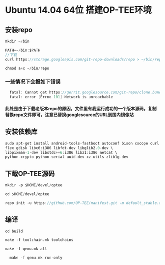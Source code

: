 # Ubuntu 14.04 64位 搭建OP-TEE环境

## 安装repo

```c
mkdir ~/bin

PATH=~/bin:$PATH
//下载
curl https://storage.googleapis.com/git-repo-downloads/repo > ~/bin/repo

chmod a+x ~/bin/repo
```

### 一些情况下会报如下错误
```c
  fatal: Cannot get https://gerrit.googlesource.com/git-repo/clone.bundle
  fatal: error [Errno 101] Network is unreachable
```
#### 此处是由于下载老版本repo的原因，文件里有我运行成功的一个版本源码，复制替换repo文件即可，注意已替换googlesource的URL到国内镜像站


## 安装依赖库
```c
sudo apt-get install android-tools-fastboot autoconf bison cscope curl \
flex gdisk libc6:i386 libfdt-dev libglib2.0-dev \
libpixman-1-dev libstdc++6:i386 libz1:i386 netcat \
python-crypto python-serial uuid-dev xz-utils zlib1g-dev
```
## 下载OP-TEE源码
```c
mkdir -p $HOME/devel/optee

cd $HOME/devel/optee

repo init -u https://github.com/OP-TEE/manifest.git -m default_stable.xml -b master
```
## 编译
```c
cd build

make -f toolchain.mk toolchains

make -f qemu.mk all

  make -f qemu.mk run-only

```



